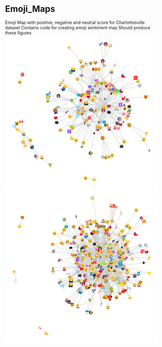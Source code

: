 # Emoji_Maps
Emoji Map with positive, negative and neutral score for Charlottesville dataset
Contains code for creating emoji sentiment map
Should produce these figures
![Irma Network outside US](https://github.com/sashank06/ICWSM_Emoji/blob/master/images/emoji_solidarity_irma_network_NotUS.png "Irma Network outside US")  ![Irma Network inside US ](https://github.com/sashank06/ICWSM_Emoji/blob/master/images/emoji_solidarity_irma_network_US.png "Irma Network inside US")
